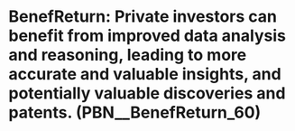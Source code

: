 # BenefReturn: __Private investors can benefit from improved data analysis and reasoning, leading to more accurate and valuable insights, and potentially valuable discoveries and patents.__ (PBN__BenefReturn_60)

